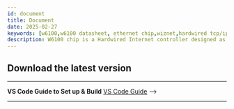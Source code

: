 ```yaml
---
id: document
title: Document
date: 2025-02-27
keywords: [w6100,w6100 datasheet, ethernet chip,wiznet,hardwired tcp/ip,arduino ethernet,pico ethernet]
description: W6100 chip is a Hardwired Internet controller designed as a full hardwired TCP/IP stack with WIZnet technology
---
```



## Download the latest version

<!-- Korean : <a href="/img/products/w6100/w6100_ds_v105k.pdf" target="_blank">W6100 DataSheet v1.0.5</a><br />
English : <a href="/img/products/w6100/w6100_ds_v105e.pdf" target="_blank">W6100 DataSheet v1.0.5</a> -->

-----
<!-- 
## Link for Project & Library

**io6Library GitHub Repository**
[io6Library](https://github.com/Wiznet/io6Library) 

**WIZnet ioNIC Project GitHub Repository**
<!-- [WIZnet ioNIC](https://github.com/WIZnet-ioNIC/WIZnet-PICO-v6-C) -->

**VS Code Guide to Set up & Build**
[VS Code Guide](make-a-new-projects-vscode.md) -->


-----